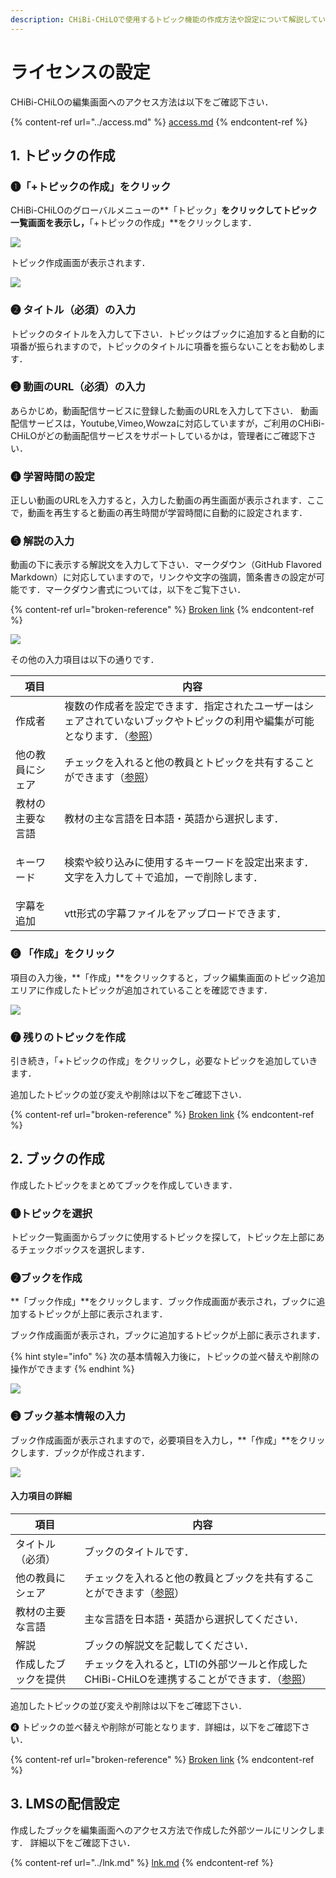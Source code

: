 ```yaml
---
description: CHiBi-CHiLOで使用するトピック機能の作成方法や設定について解説しています．
---
```


# ライセンスの設定

CHiBi-CHiLOの編集画面へのアクセス方法は以下をご確認下さい．

{% content-ref url="../access.md" %}
[access.md](../access.md)
{% endcontent-ref %}

## 1. トピックの作成

### ❶「+トピックの作成」をクリック

CHiBi-CHiLOのグローバルメニューの\*\*「トピック」**をクリックしてトピック一覧画面を表示し，**「+トピックの作成」\*\*をクリックします．

![](<../../.gitbook/assets/image (127).png>)

トピック作成画面が表示されます．

![](<../../.gitbook/assets/image (440).png>)

### ❷ タイトル（必須）の入力

トピックのタイトルを入力して下さい．トピックはブックに追加すると自動的に項番が振られますので，トピックのタイトルに項番を振らないことをお勧めします．

### ❸ 動画のURL（必須）の入力

あらかじめ，動画配信サービスに登録した動画のURLを入力して下さい． 動画配信サービスは，Youtube,Vimeo,Wowzaに対応していますが，ご利用のCHiBi-CHiLOがどの動画配信サービスをサポートしているかは，管理者にご確認下さい．

### ❹ 学習時間の設定

正しい動画のURLを入力すると，入力した動画の再生画面が表示されます．ここで，動画を再生すると動画の再生時間が学習時間に自動的に設定されます．

### ❺ 解説の入力

動画の下に表示する解説文を入力して下さい．マークダウン（GitHub Flavored Markdown）に対応していますので，リンクや文字の強調，箇条書きの設定が可能です．マークダウン書式については，以下をご覧下さい．

{% content-ref url="broken-reference" %}
[Broken link](broken-reference)
{% endcontent-ref %}

![](<../../.gitbook/assets/image (280).png>)

その他の入力項目は以下の通りです．

| 項目       | 内容                                                                            |
| -------- | ----------------------------------------------------------------------------- |
| 作成者      | 複数の作成者を設定できます．指定されたユーザーはシェアされていないブックやトピックの利用や編集が可能となります．（[参照](../creator.md)） |
| 他の教員にシェア | チェックを入れると他の教員とトピックを共有することができます（[参照](broken-reference)）                        |
| 教材の主要な言語 | 教材の主な言語を日本語・英語から選択します．                                                        |
| キーワード    | <p>検索や絞り込みに使用するキーワードを設定出来ます．<br>文字を入力して＋で追加，ーで削除します．</p>                      |
| 字幕を追加    | vtt形式の字幕ファイルをアップロードできます．                                                      |

### ❻ 「作成」をクリック

項目の入力後，\*\*「作成」\*\*をクリックすると，ブック編集画面のトピック追加エリアに作成したトピックが追加されていることを確認できます．

![](<../../.gitbook/assets/image (364).png>)

### ❼ 残りのトピックを作成

引き続き，「+トピックの作成」をクリックし，必要なトピックを追加していきます．

追加したトピックの並び変えや削除は以下をご確認下さい．

{% content-ref url="broken-reference" %}
[Broken link](broken-reference)
{% endcontent-ref %}

## 2. ブックの作成

作成したトピックをまとめてブックを作成していきます．

### ❶トピックを選択

トピック一覧画面からブックに使用するトピックを探して，トピック左上部にあるチェックボックスを選択します．

### **❷ブックを作成**

\*\*「ブック作成」\*\*をクリックします．ブック作成画面が表示され，ブックに追加するトピックが上部に表示されます．

ブック作成画面が表示され，ブックに追加するトピックが上部に表示されます．

{% hint style="info" %}
次の基本情報入力後に，トピックの並べ替えや削除の操作ができます
{% endhint %}

![](<../../.gitbook/assets/image (211).png>)

### ❸ ブック基本情報の入力

ブック作成画面が表示されますので，必要項目を入力し，\*\*「作成」\*\*をクリックします．ブックが作成されます．

![](<../../.gitbook/assets/image (403).png>)

#### 入力項目の詳細

| 項目         | 内容                                                                        |
| ---------- | ------------------------------------------------------------------------- |
| タイトル（必須）   | ブックのタイトルです．                                                               |
| 他の教員にシェア   | チェックを入れると他の教員とブックを共有することができます（[参照](broken-reference)）                     |
| 教材の主要な言語   | 主な言語を日本語・英語から選択してください．                                                    |
| 解説         | ブックの解説文を記載してください．                                                         |
| 作成したブックを提供 | チェックを入れると，LTIの外部ツールと作成したCHiBi-CHiLOを連携することができます．（[参照](broken-reference/)） |

追加したトピックの並び変えや削除は以下をご確認下さい．

❹ トピックの並べ替えや削除が可能となります．詳細は，以下をご確認下さい．

{% content-ref url="broken-reference" %}
[Broken link](broken-reference)
{% endcontent-ref %}

## 3. LMSの配信設定

作成したブックを編集画面へのアクセス方法で作成した外部ツールにリンクします． 詳細以下をご確認下さい．

{% content-ref url="../lnk.md" %}
[lnk.md](../lnk.md)
{% endcontent-ref %}

